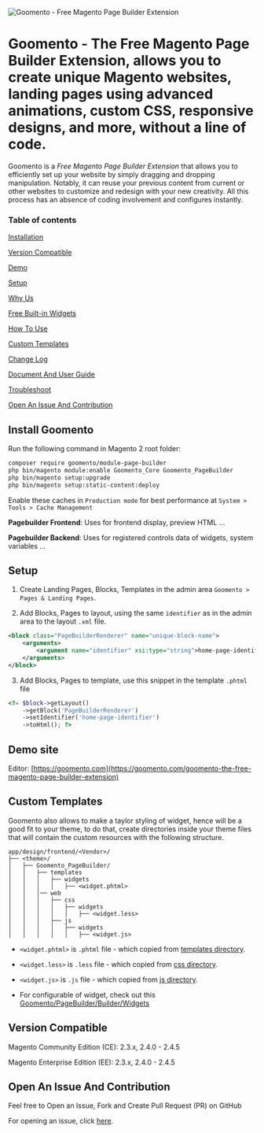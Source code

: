 ![Goomento - Free Magento Page Builder Extension](https://i.imgur.com/jVUNmot.gif)

# Goomento - The Free Magento Page Builder Extension, allows you to create unique Magento websites, landing pages using advanced animations, custom CSS, responsive designs, and more, without a line of code.

Goomento is a _Free Magento Page Builder Extension_ that allows you to efficiently set up your website by simply 
dragging and dropping manipulation. Notably, it can reuse your previous content from current or other websites to 
customize and redesign with your new creativity. All this process has an absence of coding involvement and configures instantly.

### Table of contents

[Installation](#install-goomento)

[Version Compatible](#version-compatible)

[Demo](https://goomento.com/goomento-the-free-magento-page-builder-extension)

[Setup](#setup)

[Why Us](https://github.com/Goomento/PageBuilder/wiki/Why-Goomento)

[Free Built-in Widgets](https://github.com/Goomento/PageBuilder/wiki/Free-Built-in-Widgets)

[How To Use](https://github.com/Goomento/DocBuilder/blob/master/Guide/HOW_TO_USE.md)

[Custom Templates](#custom-templates)

[Change Log](https://github.com/Goomento/PageBuilder/blob/master/CHANGELOG.md)

[Document And User Guide](https://github.com/Goomento/DocBuilder)

[Troubleshoot](https://github.com/Goomento/PageBuilder/wiki/Troubleshoot)

[Open An Issue And Contribution](#open-an-issue-and-contribution)

## Install Goomento

Run the following command in Magento 2 root folder:

```bash
composer require goomento/module-page-builder
php bin/magento module:enable Goomento_Core Goomento_PageBuilder
php bin/magento setup:upgrade
php bin/magento setup:static-content:deploy
```

Enable these caches in `Production mode` for best performance at `System > Tools > Cache Management`

**Pagebuilder Frontend**: Uses for frontend display, preview HTML ...

**Pagebuilder Backend**: Uses for registered controls data of widgets, system variables ...

## Setup

1. Create Landing Pages, Blocks, Templates in the admin area `Goomento > Pages & Landing Pages`.

2. Add Blocks, Pages to layout, using the same `identifier` as in the admin area to the layout `.xml` file.

```xml
<block class="PageBuilderRenderer" name="unique-block-name">
    <arguments>
        <argument name="identifier" xsi:type="string">home-page-identifier</argument>
    </arguments>
</block>
```

3. Add Blocks, Pages to template, use this snippet in the template `.phtml` file

```php
<?= $block->getLayout()
    ->getBlock('PageBuilderRenderer')
    ->setIdentifier('home-page-identifier')
    ->toHtml(); ?>
```

## Demo site

Editor: [https://goomento.com](https://goomento.com/goomento-the-free-magento-page-builder-extension)

## Custom Templates

Goomento also allows to make a taylor styling of widget, hence will be a good fit to your theme,
to do that, create directories inside your theme files that will contain the custom resources with the following structure.

```
app/design/frontend/<Vendor>/
├── <theme>/
│   ├── Goomento_PageBuilder/
│   │   ├── templates
│   │   │   ├── widgets
│   │   │   │   ├── <widget.phtml>
│   │   │── web
│   │   │   ├── css
│   │   │   │   ├── widgets
│   │   │   │   │   ├── <widget.less>
│   │   │   ├── js
│   │   │   │   ├── widgets
│   │   │   │   │   ├── <widget.js>
```

- `<widget.phtml>` is `.phtml` file - which copied from [templates directory](https://github.com/Goomento/PageBuilder/tree/master/view/frontend/templates/widgets).

- `<widget.less>` is `.less` file - which copied from [css directory](https://github.com/Goomento/PageBuilder/tree/master/view/frontend/web/css/widgets).

- `<widget.js>` is `.js` file - which copied from [js directory](https://github.com/Goomento/PageBuilder/tree/master/view/frontend/web/js/widgets).

- For configurable of widget, check out this [Goomento/PageBuilder/Builder/Widgets](https://github.com/Goomento/PageBuilder/tree/master/Builder/Widgets)

## Version Compatible

Magento Community Edition (CE): 2.3.x, 2.4.0 - 2.4.5

Magento Enterprise Edition (EE): 2.3.x, 2.4.0 - 2.4.5

## Open An Issue And Contribution

Feel free to Open an Issue, Fork and Create Pull Request (PR) on GitHub

For opening an issue, click [here](https://github.com/Goomento/PageBuilder/issues/new).
